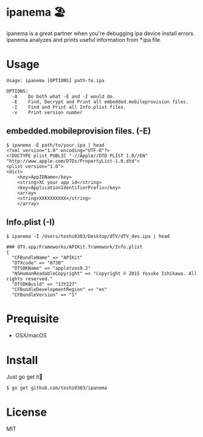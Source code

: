 # ipanema 🏖

ipanema is a great partner when you're debugging ipa device install errors.
ipanema analyzes and prints useful information from *.ipa file.

# Usage

```
Usage: ipanema [OPTIONS] path-to.ipa

OPTIONS:
  -A    Do both what -E and -I would do.
  -E    Find, Decrypt and Print all embedded.mobileprovision files.
  -I    Find and Print all Info.plist files.
  -v    Print version number
```

## embedded.mobileprovision files. (-E)
```
$ ipanema -E path/to/your.ipa | head
<?xml version="1.0" encoding="UTF-8"?>
<!DOCTYPE plist PUBLIC "-//Apple//DTD PLIST 1.0//EN" "http://www.apple.com/DTDs/PropertyList-1.0.dtd">
<plist version="1.0">
<dict>
    <key>AppIDName</key>
    <string>XC your app id</string>
    <key>ApplicationIdentifierPrefix</key>
    <array>
    <string>XXXXXXXXXX</string>
    </array>
```

## Info.plist (-I)
```
$ ipanema -I /Users/toshi0383/Desktop/dTV/dTV_dev.ipa | head

### dTV.app/Frameworks/APIKit.framework/Info.plist
{
  "CFBundleName" => "APIKit"
  "DTXcode" => "0730"
  "DTSDKName" => "appletvos9.2"
  "NSHumanReadableCopyright" => "Copyright © 2015 Yosuke Ishikawa. All rights reserved."
  "DTSDKBuild" => "13Y227"
  "CFBundleDevelopmentRegion" => "en"
  "CFBundleVersion" => "1"
```

# Prequisite

- OSX/macOS

# Install

Just go get it🚀

```
$ go get github.com/toshi0383/ipanema
```

# License
MIT
